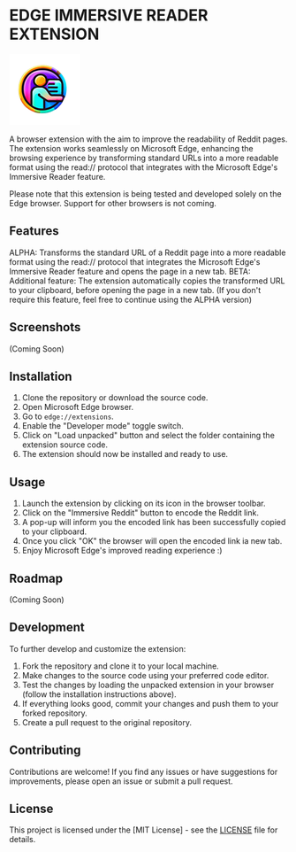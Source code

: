 # EDGE IMMERSIVE READER EXTENSION

![icon128](https://github.com/Myst1cX/immersive-reddit-extension/blob/56f4c6a1860fecd686f463d783a2d01eb7c8c72e/icons/icon128.png)

A browser extension with the aim to improve the readability of Reddit pages.
The extension works seamlessly on Microsoft Edge, enhancing the browsing experience by transforming standard URLs
into a more readable format using the read:// protocol that integrates with the Microsoft Edge's Immersive Reader feature.

Please note that this extension is being tested and developed solely on the Edge browser. 
Support for other browsers is not coming. 

## Features

ALPHA: 
Transforms the standard URL of a Reddit page into a more readable format using the read:// protocol that integrates the Microsoft Edge's Immersive Reader feature and opens the page in a new tab.
BETA: 
Additional feature: 
The extension automatically copies the transformed URL to your clipboard, before opening the page in a new tab.
(If you don't require this feature, feel free to continue using the ALPHA version)

## Screenshots

(Coming Soon)

## Installation

1. Clone the repository or download the source code.
2. Open Microsoft Edge browser.
3. Go to `edge://extensions`.
4. Enable the "Developer mode" toggle switch.
5. Click on "Load unpacked" button and select the folder containing the extension source code.
6. The extension should now be installed and ready to use.

## Usage

1. Launch the extension by clicking on its icon in the browser toolbar.
2. Click on the "Immersive Reddit" button to encode the Reddit link.
3. A pop-up will inform you the encoded link has been successfully copied to your clipboard.
4. Once you click "OK" the browser will open the encoded link ia new tab.
5. Enjoy Microsoft Edge's improved reading experience :)


## Roadmap

(Coming Soon)

## Development

To further develop and customize the extension:

1. Fork the repository and clone it to your local machine.
2. Make changes to the source code using your preferred code editor.
3. Test the changes by loading the unpacked extension in your browser (follow the installation instructions above).
4. If everything looks good, commit your changes and push them to your forked repository.
5. Create a pull request to the original repository.

## Contributing

Contributions are welcome! If you find any issues or have suggestions for improvements, please open an issue or submit a pull request.

## License

This project is licensed under the [MIT License] - see the [LICENSE](LICENSE) file for details.

